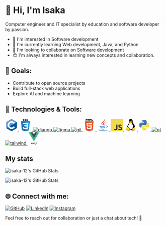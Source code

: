 # 👋 Hi, I'm Isaka

 Computer engineer and IT specialist by education and software developer by passion.
- 👀 I'm interested in Software development 
- 🌱 I'm currently learning Web development, Java, and Python 
- 💞️ I'm looking to collaborate on Software development
- 😊 I'm always interested in learning new concepts and collaboration. 

## 🎯 Goals:

- Contribute to open source projects
- Build full-stack web applications
- Explore AI and machine learning


## 🚀 Technologies & Tools:

<p align="left"> <a href="https://www.cprogramming.com/" target="_blank" rel="noreferrer"> <img src="https://raw.githubusercontent.com/devicons/devicon/master/icons/c/c-original.svg" alt="c" width="40" height="40"/> </a> <a href="https://www.w3schools.com/css/" target="_blank" rel="noreferrer"> <img src="https://raw.githubusercontent.com/devicons/devicon/master/icons/css3/css3-original-wordmark.svg" alt="css3" width="40" height="40"/> </a> <a href="https://www.djangoproject.com/" target="_blank" rel="noreferrer"> <img src="https://cdn.worldvectorlogo.com/logos/django.svg" alt="django" width="40" height="40"/> </a> <a href="https://www.figma.com/" target="_blank" rel="noreferrer"> <img src="https://www.vectorlogo.zone/logos/figma/figma-icon.svg" alt="figma" width="40" height="40"/> </a> <a href="https://git-scm.com/" target="_blank" rel="noreferrer"> <img src="https://www.vectorlogo.zone/logos/git-scm/git-scm-icon.svg" alt="git" width="40" height="40"/> </a> <a href="https://www.w3.org/html/" target="_blank" rel="noreferrer"> <img src="https://raw.githubusercontent.com/devicons/devicon/master/icons/html5/html5-original-wordmark.svg" alt="html5" width="40" height="40"/> </a> <a href="https://www.java.com" target="_blank" rel="noreferrer"> <img src="https://raw.githubusercontent.com/devicons/devicon/master/icons/java/java-original.svg" alt="java" width="40" height="40"/> </a> <a href="https://developer.mozilla.org/en-US/docs/Web/JavaScript" target="_blank" rel="noreferrer"> <img src="https://raw.githubusercontent.com/devicons/devicon/master/icons/javascript/javascript-original.svg" alt="javascript" width="40" height="40"/> </a> <a href="https://www.linux.org/" target="_blank" rel="noreferrer"> <img src="https://raw.githubusercontent.com/devicons/devicon/master/icons/linux/linux-original.svg" alt="linux" width="40" height="40"/> </a> <a href="https://www.python.org" target="_blank" rel="noreferrer"> <img src="https://raw.githubusercontent.com/devicons/devicon/master/icons/python/python-original.svg" alt="python" width="40" height="40"/> </a> <a href="https://www.qt.io/" target="_blank" rel="noreferrer"> <img src="https://upload.wikimedia.org/wikipedia/commons/0/0b/Qt_logo_2016.svg" alt="qt" width="40" height="40"/> </a> <a href="https://tailwindcss.com/" target="_blank" rel="noreferrer"> <img src="https://www.vectorlogo.zone/logos/tailwindcss/tailwindcss-icon.svg" alt="tailwind" width="40" height="40"/> </a> <a href="https://vuejs.org/" target="_blank" rel="noreferrer"> <img src="https://raw.githubusercontent.com/devicons/devicon/master/icons/vuejs/vuejs-original-wordmark.svg" alt="vuejs" width="40" height="40"/> </a> </p>


## My stats

<p align="centre"><img src="https://github-readme-stats.vercel.app/api?username=isaka-12&theme=outrun&show_icons=true&hide_border=false&count_private=true" alt="isaka-12's GitHub Stats" /> </p>
<p align = "centre"><img src="https://github-readme-stats.vercel.app/api/top-langs/?username=isaka-12&theme=outrun&show_icons=true&hide_border=false&layout=compact" alt="isaka-12's GitHub Stats" align = "centre" />


## 🌐 Connect with me:

[![GitHub](https://img.shields.io/badge/GitHub-000?style=for-the-badge&logo=github)](https://github.com/isaka-12)
[![LinkedIn](https://img.shields.io/badge/LinkedIn-blue?style=for-the-badge&logo=linkedin&logoColor=white)](https://www.linkedin.com/in/isaka-mtweve-359122289/)
[![Instagram](https://img.shields.io/badge/Instagram-E4405F?style=for-the-badge&logo=instagram&logoColor=white)](https://www.instagram.com/mtweveisaka?igsh=MWVxYWlvenZ0bDVvcQ%3D%3D)

Feel free to reach out for collaboration or just a chat about tech! 🚀

